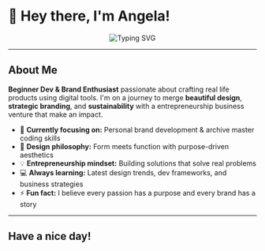 # 🌟  Hey there, I'm Angela! 

<div align="center">
  <img src="https://readme-typing-svg.herokuapp.com?font=Fira+Code&size=22&duration=3000&pause=1000&color=6366F1&center=true&vCenter=true&multiline=true&width=600&height=100&lines=Web+Designer+%7C+Brand+Strategist;Entrepreneur+%7C+Developer;Building+Digital+Experiences+%26+Brands" alt="Typing SVG" />
</div>

---

## About Me

**Beginner Dev & Brand Enthusiast** passionate about crafting real life products using digital tools. I'm on a journey to merge **beautiful design**, **strategic branding**, and **sustainability** with a entrepreneurship business venture that make an impact.

- 🎯 **Currently focusing on:** Personal brand development & archive master coding skills
- 🎨 **Design philosophy:** Form meets function with purpose-driven aesthetics
- 💡 **Entrepreneurship mindset:** Building solutions that solve real problems
- 💻 **Always learning:** Latest design trends, dev frameworks, and business strategies
- ⚡ **Fun fact:** I believe every passion has a purpose and every brand has a story

---

## Have a nice day!
